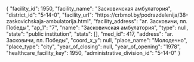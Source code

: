 {
    "facility_id": 1950,
    "facility_name": "Засковичская амбулатория",
    "district_id": "5-14-0",
    "facility_url": "https:\/\/crbmol.by\/podrazdelenija\/38-zaskovichskaja-ambulatorija.html",
    "facility_address": "аг. Засковичи, пл. Победы",
    "ap_1": "7",
    "name": "Засковичская амбулатория",
    "type": null,
    "state": "public institution",
    "stats": [],
    "med_id": 417,
    "address": "аг. Засковичи, пл. Победы",
    "coord_x_y": null,
    "place_name": "Молодечно",
    "place_type": "city",
    "year_of_closing": null,
    "year_of_opening": "1978",
    "healthcare_facility_key": 1950,
    "administrative_division_id": "5-14-0"
}